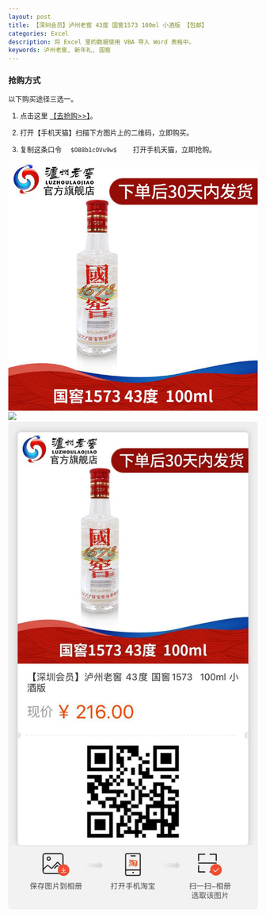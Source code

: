 ```yaml
---
layout: post
title: 【深圳会员】泸州老窖 43度 国窖1573 100ml 小酒版 【包邮】
categories: Excel
description: 将 Excel 里的数据使用 VBA 导入 Word 表格中。
keywords: 泸州老窖, 新年礼, 国窖
---
```


### 抢购方式
<p></p>
以下购买途径三选一。

1. 点击这里 [【去抢购>>】](https://m.tb.cn/h.V0hqzoX )。

2. 打开【手机天猫】扫描下方图片上的二维码，立即购买。

3. 复制这条口令  `   $O88b1cOVu9w$     `  打开手机天猫，立即抢购。


![](/images/posts/lu-zhou-lao-jiao3.jpg)
![](/images/posts/lu-zhou-lao-jiao2.jpg)
![](/images/posts/lu-zhou-lao-jiao.jpg)
